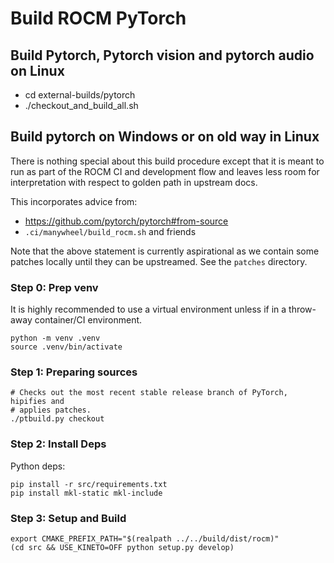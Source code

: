 # Build ROCM PyTorch

## Build Pytorch, Pytorch vision and pytorch audio on Linux

- cd external-builds/pytorch
- ./checkout_and_build_all.sh

## Build pytorch on Windows or on old way in Linux

There is nothing special about this build procedure except that it is meant
to run as part of the ROCM CI and development flow and leaves less room for
interpretation with respect to golden path in upstream docs.

This incorporates advice from:

- https://github.com/pytorch/pytorch#from-source
- `.ci/manywheel/build_rocm.sh` and friends

Note that the above statement is currently aspirational as we contain some
patches locally until they can be upstreamed. See the `patches` directory.

### Step 0: Prep venv

It is highly recommended to use a virtual environment unless if in a throw-away
container/CI environment.

```
python -m venv .venv
source .venv/bin/activate
```

### Step 1: Preparing sources

```
# Checks out the most recent stable release branch of PyTorch, hipifies and
# applies patches.
./ptbuild.py checkout
```

### Step 2: Install Deps

Python deps:

```
pip install -r src/requirements.txt
pip install mkl-static mkl-include
```

### Step 3: Setup and Build

```
export CMAKE_PREFIX_PATH="$(realpath ../../build/dist/rocm)"
(cd src && USE_KINETO=OFF python setup.py develop)
```
